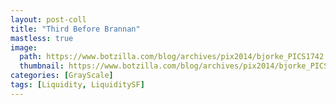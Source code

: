 ```yaml
---
layout: post-coll
title: "Third Before Brannan"
mastless: true
image:
  path: https://www.botzilla.com/blog/archives/pix2014/bjorke_PICS1742.jpg
  thumbnail: https://www.botzilla.com/blog/archives/pix2014/bjorke_PICS1742.jpg
categories: [GrayScale]
tags: [Liquidity, LiquiditySF]
---
```





